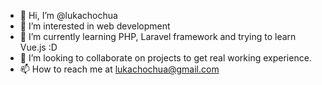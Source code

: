 - 👋 Hi, I’m @lukachochua
- 👀 I’m interested in web development
- 🌱 I’m currently learning PHP, Laravel framework and trying to learn Vue.js :D  
- 💞️ I’m looking to collaborate on projects to get real working experience.
- 📫 How to reach me at lukachochua@gmail.com

<!---
lukachochua/lukachochua is a ✨ special ✨ repository because its `README.md` (this file) appears on your GitHub profile.
You can click the Preview link to take a look at your changes.
--->
